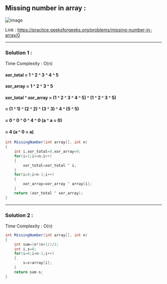 ## Missing number in array :

![image](https://user-images.githubusercontent.com/23376002/174313342-17d0fb19-f15e-4cee-8db1-ace18cc35322.png)

  
Link : https://practice.geeksforgeeks.org/problems/missing-number-in-array/0

---------------------------------------------------------------------------------------------------------------------------------


### Solution 1 :

Time Complexity : O(n)
  
#### xor_total = 1 ^ 2 ^ 3 ^ 4 ^ 5
#### xor_array = 1 ^ 2 ^ 3 ^ 5
#### xor_total ^ xor_array = (1 ^ 2 ^ 3 ^ 4 ^ 5) ^ (1 ^ 2 ^ 3 ^ 5)
####                       = (1 ^ 1) ^ (2 ^ 2) ^ (3 ^ 3) ^ 4 ^ (5 ^ 5)
####                       = 0 ^ 0 ^ 0 ^ 4 ^ 0  (a ^ a = 0)
####                       = 4                  (a ^ 0 = a)
  


```java
int MissingNumber(int array[], int n) 
{
    int i,xor_total=0,xor_array=0; 
    for(i=1;i<=n;i++)
    {
        xor_total=xor_total ^ i;
    }
    for(i=0;i<n-1;i++)
    {
        xor_array=xor_array ^ array[i];
    }
    return (xor_total ^ xor_array);
}
```

---------------------------------------------------------------------------------------------------------------------------------
  
  
### Solution 2 :

Time Complexity : O(n)


```java
int MissingNumber(int array[], int n) 
{
    int sum=(n*(n+1))/2;
    int i,s=0;
    for(i=0;i<n-1;i++)
    {
        s=s+array[i];
    }
    return sum-s;
}
```




